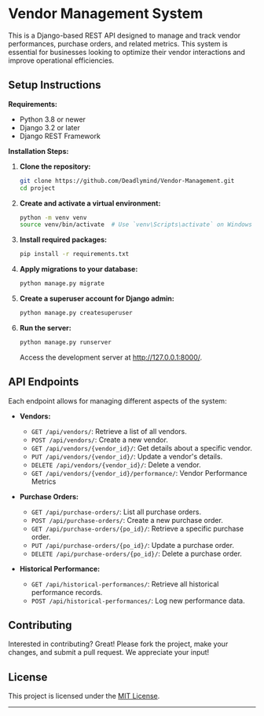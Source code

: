 
# Vendor Management System

This is a Django-based REST API designed to manage and track vendor performances, purchase orders, and related metrics. This system is essential for businesses looking to optimize their vendor interactions and improve operational efficiencies.

## Setup Instructions

**Requirements:**
- Python 3.8 or newer
- Django 3.2 or later
- Django REST Framework

**Installation Steps:**

1. **Clone the repository:**
   ```bash
   git clone https://github.com/Deadlymind/Vendor-Management.git
   cd project
   ```

2. **Create and activate a virtual environment:**
   ```bash
   python -m venv venv
   source venv/bin/activate  # Use `venv\Scripts\activate` on Windows
   ```

3. **Install required packages:**
   ```bash
   pip install -r requirements.txt
   ```

4. **Apply migrations to your database:**
   ```bash
   python manage.py migrate
   ```

5. **Create a superuser account for Django admin:**
   ```bash
   python manage.py createsuperuser
   ```

6. **Run the server:**
   ```bash
   python manage.py runserver
   ```

   Access the development server at http://127.0.0.1:8000/.

## API Endpoints

Each endpoint allows for managing different aspects of the system:

- **Vendors:**
  - `GET /api/vendors/`: Retrieve a list of all vendors.
  - `POST /api/vendors/`: Create a new vendor.
  - `GET /api/vendors/{vendor_id}/`: Get details about a specific vendor.
  - `PUT /api/vendors/{vendor_id}/`: Update a vendor's details.
  - `DELETE /api/vendors/{vendor_id}/`: Delete a vendor.
  - `GET /api/vendors/{vendor_id}/performance/`: Vendor Performance Metrics

- **Purchase Orders:**
  - `GET /api/purchase-orders/`: List all purchase orders.
  - `POST /api/purchase-orders/`: Create a new purchase order.
  - `GET /api/purchase-orders/{po_id}/`: Retrieve a specific purchase order.
  - `PUT /api/purchase-orders/{po_id}/`: Update a purchase order.
  - `DELETE /api/purchase-orders/{po_id}/`: Delete a purchase order.

- **Historical Performance:**
  - `GET /api/historical-performances/`: Retrieve all historical performance records.
  - `POST /api/historical-performances/`: Log new performance data.

## Contributing

Interested in contributing? Great! Please fork the project, make your changes, and submit a pull request. We appreciate your input!

## License

This project is licensed under the [MIT License](https://deadlymind.vercel.app/).

---
